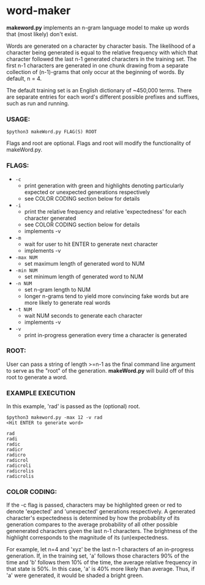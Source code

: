 # word-maker

**makeword.py** implements an n-gram language model to make up words that (most likely) don't exist.

Words are generated on a character by character basis. The likelihood of a character being generated is equal to the relative frequency with which that character followed the last n-1 generated characters in the training set. The first n-1 characters are generated in one chunk drawing from a separate collection of (n-1)-grams that only occur at the beginning of words. By default, n = 4.

The default training set is an English dictionary of ~450,000 terms. There are separate entries for each word's different possible prefixes and suffixes, such as run and running.


### USAGE:
  
`$python3 makeWord.py FLAG(S) ROOT`

Flags and root are optional. Flags and root will modify the functionality of makeWord.py.


### FLAGS:

- `-c`
	- print generation with green and highlights denoting particularly expected or unexpected generations respectively
	- see COLOR CODING section below for details
- `-i`
	- print the relative frequency and relative 'expectedness' for each character generated
	- see COLOR CODING section below for details
	- implements -v
- `-m`
	- wait for user to hit ENTER to generate next character
	- implements -v
- `-max NUM`	
	- set maximum length of generated word to NUM
- `-min NUM`	
	- set minimum length of generated word to NUM
- `-n NUM`
	- set n-gram length to NUM
	- longer n-grams tend to yield more convincing fake words but are more likely to generate real words
- `-t NUM`
	- wait NUM seconds to generate each character
	- implements -v
- `-v`
	- print in-progress generation every time a character is generated


### ROOT:

User can pass a string of length >=n-1 as the final command line argument to serve as the "root" of the generation. **makeWord.py** will build off of this root to generate a word.


### EXAMPLE EXECUTION

In this example, 'rad' is passed as the (optional) root.

	$python3 makeword.py -max 12 -v rad
	<Hit ENTER to generate word>

 	rad
	radi
	radic
 	radicr
 	radicro
 	radicrol
 	radicroli
 	radicrolis
 	radicrolis


### COLOR CODING:
If the -c flag is passed, characters may be highlighted green or red to denote 'expected' and 'unexpected' generations respectively. A generated character's expectedness is determined by how the probability of its generation compares to the average probability of all other possible genenerated characters given the last n-1 characters. The brightness of the highlight corresponds to the magnitude of its (un)expectedness.


For example, let n=4 and 'xyz' be the last n-1 characters of an in-progress generation. If, in the training set, 'a' follows those characters 90% of the time and 'b' follows them 10% of the time, the average relative frequency in that state is 50%. In this case, 'a' is 40% more likely than average. Thus, if 'a' were generated, it would be shaded a bright green.




